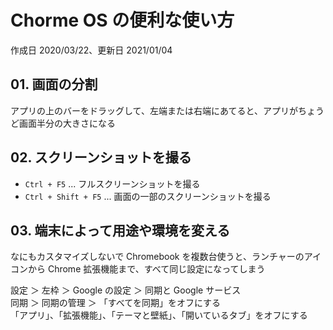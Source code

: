 # Chorme OS の便利な使い方

作成日 2020/03/22、更新日 2021/01/04

## 01. 画面の分割

アプリの上のバーをドラッグして、左端または右端にあてると、アプリがちょうど画面半分の大きさになる

## 02. スクリーンショットを撮る

- `Ctrl + F5` ... フルスクリーンショットを撮る
- `Ctrl + Shift + F5` ... 画面の一部のスクリーンショットを撮る

## 03. 端末によって用途や環境を変える

なにもカスタマイズしないで Chromebook を複数台使うと、ランチャーのアイコンから Chrome 拡張機能まで、すべて同じ設定になってしまう

設定 ＞ 左枠 ＞ Google の設定 ＞ 同期と Google サービス\
同期 ＞ 同期の管理 ＞ 「すべてを同期」をオフにする\
「アプリ」、「拡張機能」、「テーマと壁紙」、「開いているタブ」をオフにする
